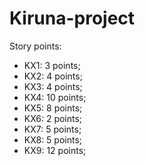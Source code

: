# Kiruna-project

Story points:
- KX1: 3 points;
- KX2: 4 points;
- KX3: 4 points;
- KX4: 10 points;
- KX5: 8 points;
- KX6: 2 points;
- KX7: 5 points;
- KX8: 5 points;
- KX9: 12 points;

